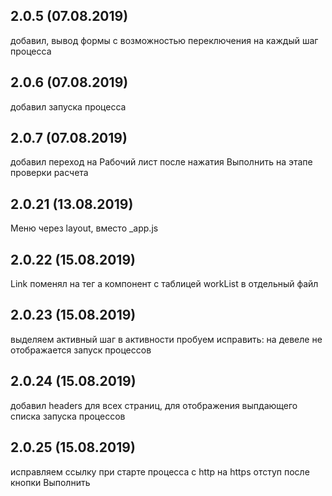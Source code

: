 ## 2.0.5 (07.08.2019)
добавил, вывод формы с возможностью переключения на каждый шаг процесса

## 2.0.6 (07.08.2019)
добавил запуска процесса

## 2.0.7 (07.08.2019)
добавил переход на Рабочий лист после нажатия Выполнить на этапе проверки расчета

## 2.0.21 (13.08.2019)
Меню через layout, вместо _app.js

## 2.0.22 (15.08.2019)
Link поменял на тег а
компонент с таблицей workList в отдельный файл

## 2.0.23 (15.08.2019)
выделяем активный шаг в активности
пробуем исправить: на девеле не отображается запуск процессов

## 2.0.24 (15.08.2019)
добавил headers для всех страниц, для отображения выпдающего списка запуска процессов

## 2.0.25 (15.08.2019)
исправляем ссылку при старте процесса с http на https
отступ после кнопки Выполнить
